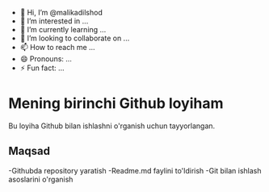 - 👋 Hi, I’m @malikadilshod
- 👀 I’m interested in ...
- 🌱 I’m currently learning ...
- 💞️ I’m looking to collaborate on ...
- 📫 How to reach me ...
- 😄 Pronouns: ...
- ⚡ Fun fact: ...

<!---
malikadilshod/malikadilshod is a ✨ special ✨ repository because its `README.md` (this file) appears on your GitHub profile.
You can click the Preview link to take a look at your changes.
--->
# Mening birinchi Github loyiham
Bu loyiha Github bilan ishlashni o'rganish uchun tayyorlangan.
## Maqsad 
-Githubda repository yaratish
-Readme.md faylini to'ldirish
-Git bilan ishlash asoslarini o'rganish
